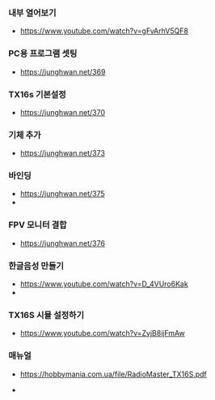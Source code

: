 ### 내부 열어보기
- https://www.youtube.com/watch?v=gFvArhV5QF8
  
### PC용 프로그램 셋팅
- https://junghwan.net/369

### TX16s 기본설정
- https://junghwan.net/370

### 기체 추가
- https://junghwan.net/373

### 바인딩
- https://junghwan.net/375
- 

### FPV 모니터 결합
- https://junghwan.net/376

### 한글음성 만들기
- https://www.youtube.com/watch?v=D_4VUro6Kak
- 
### TX16S 시뮬 설정하기
- https://www.youtube.com/watch?v=ZvjB8ijFmAw

### 매뉴얼
-  https://hobbymania.com.ua/file/RadioMaster_TX16S.pdf

-  
